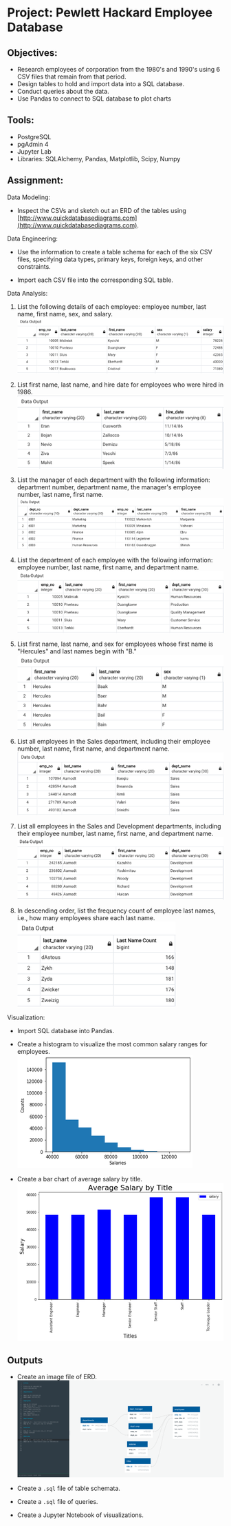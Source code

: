# Project: Pewlett Hackard Employee Database

## Objectives: 
* Research employees of corporation from the 1980's and 1990's using 6 CSV files that remain from that period. 
* Design tables to hold and import data into a SQL database.
* Conduct queries about the data.
* Use Pandas to connect to SQL database to plot charts


## Tools:
* PostgreSQL
* pgAdmin 4
* Jupyter Lab
* Libraries: SQLAlchemy, Pandas, Matplotlib, Scipy, Numpy

## Assignment:

Data Modeling: 
* Inspect the CSVs and sketch out an ERD of the tables using [http://www.quickdatabasediagrams.com](http://www.quickdatabasediagrams.com).

Data Engineering:
* Use the information to create a table schema for each of the six CSV files, specifying data types, primary keys, foreign keys, and other constraints. 

* Import each CSV file into the corresponding SQL table. 

Data Analysis:
1. List the following details of each employee: employee number, last name, first name, sex, and salary.
![01_SQL](reference/01_SQL_query.png)

2. List first name, last name, and hire date for employees who were hired in 1986.
![02_SQL](reference/02_SQL_query.png)

3. List the manager of each department with the following information: department number, department name, the manager's employee number, last name, first name.
![03_SQL](reference/03_SQL_query.png)

4. List the department of each employee with the following information: employee number, last name, first name, and department name.
![04_SQL](reference/04_SQL_query.png)

5. List first name, last name, and sex for employees whose first name is "Hercules" and last names begin with "B."
![05_SQL](reference/05_SQL_query.png)

6. List all employees in the Sales department, including their employee number, last name, first name, and department name.
![06_SQL](reference/06_SQL_query.png)

7. List all employees in the Sales and Development departments, including their employee number, last name, first name, and department name.
![07_SQL](reference/07_SQL_query.png)

8. In descending order, list the frequency count of employee last names, i.e., how many employees share each last name.
![08_SQL](reference/08_SQL_query.png)

Visualization:
* Import SQL database into Pandas.
* Create a histogram to visualize the most common salary ranges for employees.
![histogram](BonusPandas/PH_employees_markdown/output_3_0.png)

* Create a bar chart of average salary by title.
![barchart](BonusPandas/PH_employees_markdown/output_6_0.png)

## Outputs

* Create an image file of ERD.
![erd](reference/ERD_sketch.png)

* Create a `.sql` file of table schemata.
* Create a `.sql` file of queries.
* Create a Jupyter Notebook of visualizations.